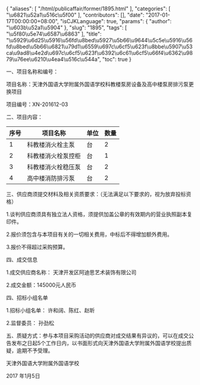 {
    "aliases": [
        "/html/publicaffair/former/1895.html"
    ],
    "categories": [
        "\u6821\u52a1\u516c\u5f00"
    ],
    "contributors": [],
    "date": "2017-01-17T00:00:00+08:00",
    "isCJKLanguage": true,
    "params": {
        "author": "\u603b\u52a1\u5904"
    },
    "slug": "1895",
    "tags": [
        "\u5f80\u5e74\u6587\u6863"
    ],
    "title": "\u5929\u6d25\u5916\u56fd\u8bed\u5927\u5b66\u9644\u5c5e\u5916\u56fd\u8bed\u5b66\u6821\u79d1\u6559\u697c\u6cf5\u623f\u8bbe\u5907\u53ca\u9ad8\u4e2d\u697c\u6cf5\u623f\u6392\u6c61\u6cf5\u66f4\u6362\u9879\u76ee\u6210\u4ea4\u516c\u544a",
    "toc": true
}

一、项目名称和编号：




项目名称：天津外国语大学附属外国语学校科教楼泵房设备及高中楼泵房排污泵更换项目




项目编号：XN-201612-03




二、项目内容： 





| 序号 | 项目名称 | 单位 | 数量 |
| --- | --- | --- | --- |
| 1 | 科教楼消火栓主泵 | 台 | 2 |
| 2 | 科教楼消火栓泵控柜 | 台 | 1 |
| 3 | 科教楼消火栓稳压泵 | 台 | 2 |
| 4 | 高中楼消防排污泵 | 台 | 2 |



三、供应商须提交材料及相关资质要求：（无法满足以下要求的，视为放弃投标资格）




1.谈判供应商须具有独立法人资格，须提供加盖公章的有效期内的营业执照副本复印件。




2.报价须包含与本项目有关的一切相关费用，中标后不得增加额外费用。




3.报价不得超过采购预算。




四、成交信息




1.成交供应商名称： 天津开发区阿迪思艺术装饰有限公司




2.成交金额：145000元人民币




四、招标小组名单




1.招标小组名单： 许和阔、陈红、赵昕




2.监督委员： 孙劲松




五、质疑方式：参与本项目采购活动的供应商对成交结果有异议的，可以在成交公告发布之日起5个工作日内，以书面形式向天津外国语大学附属外国语学校提出质疑，逾期不予受理。




天津外国语大学附属外国语学校




2017 年1月5日


